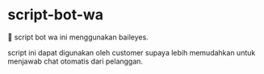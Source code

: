# script-bot-wa

📍 script bot wa ini menggunakan baileyes.

script ini dapat digunakan oleh customer supaya lebih memudahkan untuk menjawab chat otomatis dari pelanggan.
